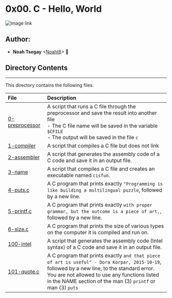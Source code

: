 # 0x00. C - Hello, World

![Image link](https://icongr.am/devicon/c-original.svg?size=200&color=currentColor)

## Author:
* **Noah Tsegay** <[Noaht8](https://github.com/Noaht8)>  &#128511;

## Directory Contents
___

This directory contains the following files:

|File| Description|
|:-------|:-------|
|[0-preprocessor](0-preprocessor)| A script that runs a C file through the preprocessor and save the result into another file<br>- The C file name will be saved in the variable `$CFILE`<br>- The output will be saved in the file `c`|
|[1-compiler](1-compiler)| A script that compiles a C file but does not link|
|[2-assembler](2-assembler)|  A script that generates the assembly code of a C code and save it in an output file.|
|[3-name](3-name)| A script that compiles a C file and creates an executable named `cisfun`.|
|[4-puts.c](4-puts.c)| A C program that prints exactly `"Programming is like building a multilingual puzzle`, followed by a new line.|
|[5-printf.c](5-printf.c)| A C program that prints exactly `with proper grammar, but the outcome is a piece of art,`, followed by a new line.|
|[6-size.c](6-size.c)|  A C program that prints the size of various types on the computer it is compiled and run on.|
|[100-intel](100-intel)| A script that generates the assembly code (Intel syntax) of a C code and save it in an output file.|
|[101-quote.c](101-quote.c)| A C program that prints exactly `and that piece of art is useful" - Dora Korpar, 2015-10-19`, followed by a new line, to the standard error.<br>You are not allowed to use any functions listed in the NAME section of the man (3) `printf` or man (3) `puts`|

